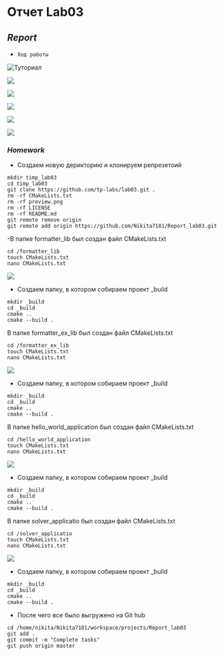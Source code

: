 #           **Отчет Lab03**
##                *Report*
- `Ход работы`

![Туториал](https://github.com/Nikita7181/lab03)

![](https://raw.githubusercontent.com/Nikita7181/Report_lab03/master/Screenshots/1.png)

![](https://raw.githubusercontent.com/Nikita7181/Report_lab03/master/Screenshots/2.png)

![](https://raw.githubusercontent.com/Nikita7181/Report_lab03/master/Screenshots/3.png)

![](https://raw.githubusercontent.com/Nikita7181/Report_lab03/master/Screenshots/4.png)

![](https://raw.githubusercontent.com/Nikita7181/Report_lab03/master/Screenshots/5.png)

### *Homework*
 - Создаем новую дерикторию и клонируем репрезетоий 
```
mkdir timp_lab03
cd timp_lab03
git clone https://github.com/tp-labs/lab03.git .
rm -rf CMakeLists.txt
rm -rf preview.png
rm -rf LICENSE
rm -rf README.md
git remote remove origin
git remote add origin https://github.com/Nikita7181/Report_lab03.git
```
-В папке formatter_lib был создан файл CMakeLists.txt

```
cd /formatter_lib
touch CMakeLists.txt
nano CMakeLists.txt 
```

![](https://raw.githubusercontent.com/Nikita7181/Report_lab03/master/Screenshots/6.png)

- Создаем папку, в котором собираем проект _build

```
mkdir _build
cd _build
cmake ..
cmake --build .
```

В папке formatter_ex_lib был создан файл CMakeLists.txt

```
cd /formatter_ex_lib
touch CMakeLists.txt
nano CMakeLists.txt 
```

![](https://github.com/Nikita7181/Report_lab03/blob/master/Screenshots/7.png)

- Создаем папку, в котором собираем проект _build

```
mkdir _build
cd _build
cmake ..
cmake --build .
```

В папке hello_world_application был создан файл CMakeLists.txt

```
cd /hello_world_application
touch CMakeLists.txt
nano CMakeLists.txt 
```

![](https://raw.githubusercontent.com/Nikita7181/Report_lab03/master/Screenshots/8.png)

- Создаем папку, в котором собираем проект _build

```
mkdir _build
cd _build
cmake ..
cmake --build .
```

В папке solver_applicatio был создан файл CMakeLists.txt

```
cd /solver_applicatio
touch CMakeLists.txt
nano CMakeLists.txt 
```

![](https://raw.githubusercontent.com/Nikita7181/Report_lab03/master/Screenshots/9.png)

- Создаем папку, в котором собираем проект _build

```
mkdir _build
cd _build
cmake ..
cmake --build .
```
- После чего все было выгружено на Git hub 

```
cd /home/nikita/Nikita7181/workspace/projects/Report_lab03
git add .
git commit -m "Complete tasks"
git push origin master
```
